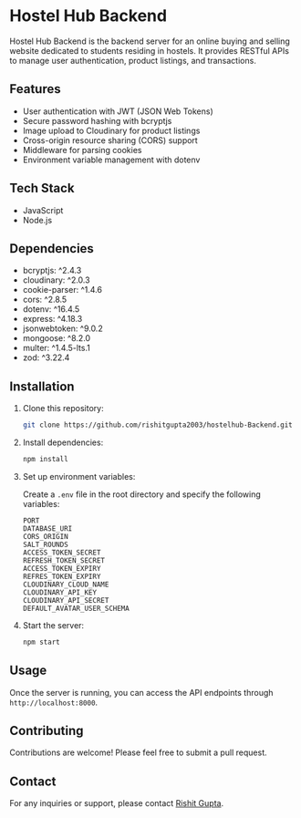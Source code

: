 # Hostel Hub Backend

Hostel Hub Backend is the backend server for an online buying and selling website dedicated to students residing in hostels. It provides RESTful APIs to manage user authentication, product listings, and transactions.

## Features

- User authentication with JWT (JSON Web Tokens)
- Secure password hashing with bcryptjs
- Image upload to Cloudinary for product listings
- Cross-origin resource sharing (CORS) support
- Middleware for parsing cookies
- Environment variable management with dotenv

## Tech Stack

- JavaScript
- Node.js

## Dependencies

- bcryptjs: ^2.4.3
- cloudinary: ^2.0.3
- cookie-parser: ^1.4.6
- cors: ^2.8.5
- dotenv: ^16.4.5
- express: ^4.18.3
- jsonwebtoken: ^9.0.2
- mongoose: ^8.2.0
- multer: ^1.4.5-lts.1
- zod: ^3.22.4

## Installation

1. Clone this repository:

    ```bash
    git clone https://github.com/rishitgupta2003/hostelhub-Backend.git
    ```

2. Install dependencies:

    ```bash
    npm install
    ```

3. Set up environment variables:

    Create a `.env` file in the root directory and specify the following variables:

    ```plaintext
    PORT
    DATABASE_URI
    CORS_ORIGIN
    SALT_ROUNDS
    ACCESS_TOKEN_SECRET
    REFRESH_TOKEN_SECRET
    ACCESS_TOKEN_EXPIRY
    REFRES_TOKEN_EXPIRY
    CLOUDINARY_CLOUD_NAME
    CLOUDINARY_API_KEY
    CLOUDINARY_API_SECRET
    DEFAULT_AVATAR_USER_SCHEMA
    ```

4. Start the server:

    ```bash
    npm start
    ```

## Usage

Once the server is running, you can access the API endpoints through `http://localhost:8000`.

## Contributing

Contributions are welcome! Please feel free to submit a pull request.

## Contact

For any inquiries or support, please contact [Rishit Gupta](https://github.com/rishitgupta2003).